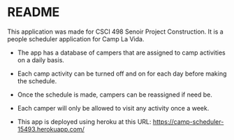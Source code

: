 # README

This application was made for CSCI 498 Senoir Project Construction. It is a people scheduler application for Camp La Vida.

* The app has a database of campers that are assigned to camp activities on a daily basis.

* Each camp activity can be turned off and on for each day before making the schedule.

* Once the schedule is made, campers can be reassigned if need be.

* Each camper will only be allowed to visit any activity once a week.

* This app is deployed using heroku at this URL: https://camp-scheduler-15493.herokuapp.com/
